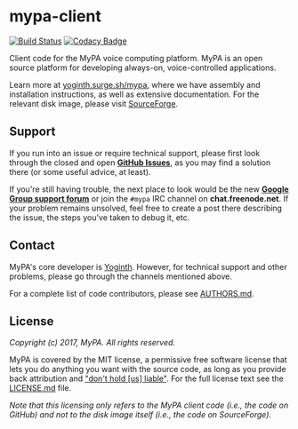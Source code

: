 mypa-client
=============

[![Build Status](https://travis-ci.org/yoginth/mypa.svg?branch=master)](https://travis-ci.org/yoginth/mypa) [![Codacy Badge](https://www.codacy.com/project/badge/3a50e1bc2261419894d76b7e2c1ac694)](https://www.codacy.com/app/yoginth/mypa)

Client code for the MyPA voice computing platform. MyPA is an open source platform for developing always-on, voice-controlled applications.

Learn more at [yoginth.surge.sh/mypa](http://jasperproject.github.io/), where we have assembly and installation instructions, as well as extensive documentation. For the relevant disk image, please visit [SourceForge](http://sourceforge.net/projects/yoginth-mypa/).

## Support

If you run into an issue or require technical support, please first look through the closed and open **[GitHub Issues](https://github.com/yoginth/mypa/issues)**, as you may find a solution there (or some useful advice, at least).

If you're still having trouble, the next place to look would be the new **[Google Group support forum](https://groups.google.com/forum/#!forum/yoginth-mypa)** or join the `#mypa` IRC channel on **chat.freenode.net**. If your problem remains unsolved, feel free to create a post there describing the issue, the steps you've taken to debug it, etc.

## Contact

MyPA's core developer is [Yoginth](https://yoginth.surge.sh). However, for technical support and other problems, please go through the channels mentioned above.

For a complete list of code contributors, please see [AUTHORS.md](AUTHORS.md).

## License

*Copyright (c) 2017, MyPA. All rights reserved.*

MyPA is covered by the MIT license, a permissive free software license that lets you do anything you want with the source code, as long as you provide back attribution and ["don't hold \[us\] liable"](http://choosealicense.com). For the full license text see the [LICENSE.md](LICENSE.md) file.

*Note that this licensing only refers to the MyPA client code (i.e.,  the code on GitHub) and not to the disk image itself (i.e., the code on SourceForge).*
